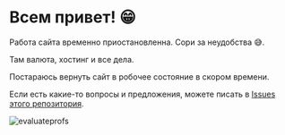 # Всем привет! 😁

Работа сайта временно приостановленна. Сори за неудобства 😅.

Там валюта, хостинг и все дела. 

Постараюсь вернуть сайт в робочее состояние в скором времени. 

Если есть какие-то вопросы и предложения, можете писать в [Issues этого репозитория](https://github.com/dabarov/evaluateprofs-status/issues).

![evaluateprofs](https://media.giphy.com/media/U6GunJi6B1o7ecMfKc/giphy.gif)
